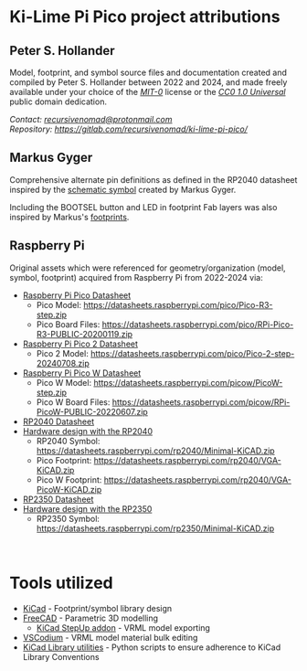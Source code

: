 # Ki-Lime Pi Pico project attributions



## Peter S. Hollander

Model, footprint, and symbol source files and documentation created and compiled by Peter S. Hollander between 2022 and 2024, and made freely available under your choice of the [*MIT-0*](./LICENSE.txt) license or the [*CC0 1.0 Universal*][URL-CC0] public domain dedication.

*Contact: <recursivenomad@protonmail.com>*  
*Repository: <https://gitlab.com/recursivenomad/ki-lime-pi-pico/>*



## Markus Gyger

Comprehensive alternate pin definitions as defined in the RP2040 datasheet inspired by the [schematic symbol][URL-Gyger-Symbol] created by Markus Gyger.

Including the BOOTSEL button and LED in footprint Fab layers was also inspired by Markus's [footprints][URL-Gyger-Footprints].



## Raspberry Pi

Original assets which were referenced for geometry/organization (model, symbol, footprint) acquired from Raspberry Pi from 2022-2024 via:

- [Raspberry Pi Pico Datasheet][URL-Pico-Sheet]
  - Pico Model: <https://datasheets.raspberrypi.com/pico/Pico-R3-step.zip>
  - Pico Board Files: <https://datasheets.raspberrypi.com/pico/RPi-Pico-R3-PUBLIC-20200119.zip>
- [Raspberry Pi Pico 2 Datasheet][URL-Pico-2-Sheet]
  - Pico 2 Model: <https://datasheets.raspberrypi.com/pico/Pico-2-step-20240708.zip>
- [Raspberry Pi Pico W Datasheet][URL-Pico-W-Sheet]
  - Pico W Model: <https://datasheets.raspberrypi.com/picow/PicoW-step.zip>
  - Pico W Board Files: <https://datasheets.raspberrypi.com/picow/RPi-PicoW-PUBLIC-20220607.zip>
- [RP2040 Datasheet][URL-RP2040-Sheet]
- [Hardware design with the RP2040][URL-RP2040-Design]
  - RP2040 Symbol: <https://datasheets.raspberrypi.com/rp2040/Minimal-KiCAD.zip>
  - Pico Footprint: <https://datasheets.raspberrypi.com/rp2040/VGA-KiCAD.zip>
  - Pico W Footprint: <https://datasheets.raspberrypi.com/rp2040/VGA-PicoW-KiCAD.zip>
- [RP2350 Datasheet][URL-RP2350-Sheet]
- [Hardware design with the RP2350][URL-RP2350-Design]
  - RP2350 Symbol: <https://datasheets.raspberrypi.com/rp2350/Minimal-KiCAD.zip>

&nbsp;






# Tools utilized

- [KiCad][URL-KiCad] - Footprint/symbol library design
- [FreeCAD][URL-FreeCAD] - Parametric 3D modelling
  - [KiCad StepUp addon][URL-KiCad-StepUp] - VRML model exporting
- [VSCodium][URL-VSCodium] - VRML model material bulk editing
- [KiCad Library utilities][URL-KiCad-Utils] - Python scripts to ensure adherence to KiCad Library Conventions






[URL-MIT-0]: <https://opensource.org/license/mit-0/>
[URL-CC0]: <https://creativecommons.org/publicdomain/zero/1.0/>

[URL-FreeCAD]: <https://www.freecad.org/>
[URL-KiCad]: <https://www.kicad.org/>
[URL-KiCad-StepUp]: <https://github.com/easyw/kicadStepUpMod>
[URL-VSCodium]: <https://vscodium.com/>
[URL-KiCad-Utils]: <https://gitlab.com/kicad/libraries/kicad-library-utils>

[URL-Gyger-Footprints]: <https://gitlab.com/mgyger/kicad-footprints/-/tree/pico/Module.pretty>
[URL-Gyger-Symbol]: <https://gitlab.com/mgyger/kicad-symbols/-/blob/pico/MCU_Module.kicad_sym>
[URL-Pico-Sheet]: <https://datasheets.raspberrypi.com/pico/pico-datasheet.pdf>
[URL-Pico-2-Sheet]: <https://datasheets.raspberrypi.com/pico/pico-2-datasheet.pdf>
[URL-Pico-W-Sheet]: <https://datasheets.raspberrypi.com/picow/pico-w-datasheet.pdf>
[URL-RP2040-Design]: <https://datasheets.raspberrypi.com/rp2040/hardware-design-with-rp2040.pdf>
[URL-RP2040-Sheet]: <https://datasheets.raspberrypi.com/rp2040/rp2040-datasheet.pdf>
[URL-RP2350-Design]: <https://datasheets.raspberrypi.com/rp2350/hardware-design-with-rp2350.pdf>
[URL-RP2350-Sheet]: <https://datasheets.raspberrypi.com/rp2350/rp2350-datasheet.pdf>
